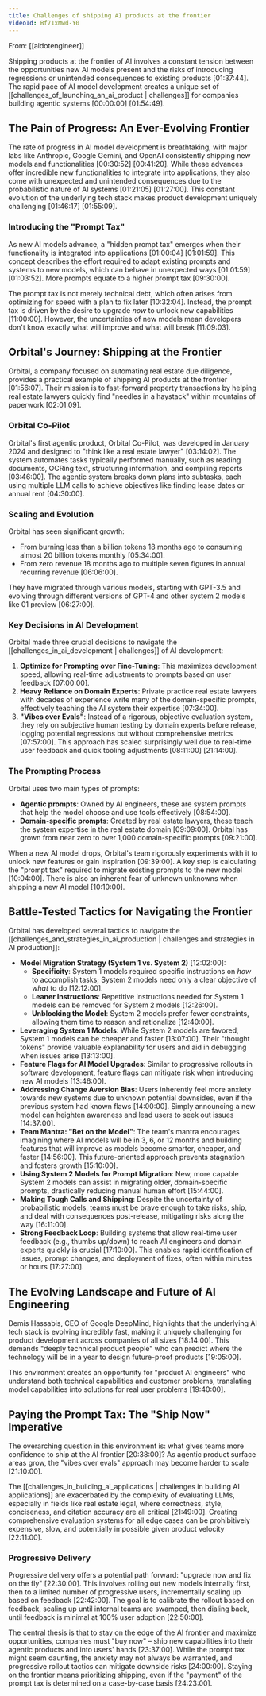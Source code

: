 ```yaml
---
title: Challenges of shipping AI products at the frontier
videoId: Bf71xMwd-Y0
---
```


From: [[aidotengineer]] <br/> 

Shipping products at the frontier of AI involves a constant tension between the opportunities new AI models present and the risks of introducing regressions or unintended consequences to existing products <a class="yt-timestamp" data-t="01:37:44">[01:37:44]</a>. The rapid pace of AI model development creates a unique set of [[challenges_of_launching_an_ai_product | challenges]] for companies building agentic systems <a class="yt-timestamp" data-t="00:00:00">[00:00:00]</a> <a class="yt-timestamp" data-t="01:54:49">[01:54:49]</a>.

## The Pain of Progress: An Ever-Evolving Frontier
The rate of progress in AI model development is breathtaking, with major labs like Anthropic, Google Gemini, and OpenAI consistently shipping new models and functionalities <a class="yt-timestamp" data-t="00:30:52">[00:30:52]</a> <a class="yt-timestamp" data-t="00:41:20">[00:41:20]</a>. While these advances offer incredible new functionalities to integrate into applications, they also come with unexpected and unintended consequences due to the probabilistic nature of AI systems <a class="yt-timestamp" data-t="01:21:05">[01:21:05]</a> <a class="yt-timestamp" data-t="01:27:00">[01:27:00]</a>. This constant evolution of the underlying tech stack makes product development uniquely challenging <a class="yt-timestamp" data-t="01:46:17">[01:46:17]</a> <a class="yt-timestamp" data-t="01:55:09">[01:55:09]</a>.

### Introducing the "Prompt Tax"
As new AI models advance, a "hidden prompt tax" emerges when their functionality is integrated into applications <a class="yt-timestamp" data-t="01:00:04">[01:00:04]</a> <a class="yt-timestamp" data-t="01:01:59">[01:01:59]</a>. This concept describes the effort required to adapt existing prompts and systems to new models, which can behave in unexpected ways <a class="yt-timestamp" data-t="01:01:59">[01:01:59]</a> <a class="yt-timestamp" data-t="01:03:52">[01:03:52]</a>. More prompts equate to a higher prompt tax <a class="yt-timestamp" data-t="09:30:00">[09:30:00]</a>.

The prompt tax is not merely technical debt, which often arises from optimizing for speed with a plan to fix later <a class="yt-timestamp" data-t="10:32:04">[10:32:04]</a>. Instead, the prompt tax is driven by the desire to upgrade *now* to unlock new capabilities <a class="yt-timestamp" data-t="11:00:00">[11:00:00]</a>. However, the uncertainties of new models mean developers don't know exactly what will improve and what will break <a class="yt-timestamp" data-t="11:09:03">[11:09:03]</a>.

## Orbital's Journey: Shipping at the Frontier
Orbital, a company focused on automating real estate due diligence, provides a practical example of shipping AI products at the frontier <a class="yt-timestamp" data-t="01:56:07">[01:56:07]</a>. Their mission is to fast-forward property transactions by helping real estate lawyers quickly find "needles in a haystack" within mountains of paperwork <a class="yt-timestamp" data-t="02:01:09">[02:01:09]</a>.

### Orbital Co-Pilot
Orbital's first agentic product, Orbital Co-Pilot, was developed in January 2024 and designed to "think like a real estate lawyer" <a class="yt-timestamp" data-t="03:14:02">[03:14:02]</a>. The system automates tasks typically performed manually, such as reading documents, OCRing text, structuring information, and compiling reports <a class="yt-timestamp" data-t="03:46:00">[03:46:00]</a>. The agentic system breaks down plans into subtasks, each using multiple LLM calls to achieve objectives like finding lease dates or annual rent <a class="yt-timestamp" data-t="04:30:00">[04:30:00]</a>.

### Scaling and Evolution
Orbital has seen significant growth:
*   From burning less than a billion tokens 18 months ago to consuming almost 20 billion tokens monthly <a class="yt-timestamp" data-t="05:34:00">[05:34:00]</a>.
*   From zero revenue 18 months ago to multiple seven figures in annual recurring revenue <a class="yt-timestamp" data-t="06:06:00">[06:06:00]</a>.

They have migrated through various models, starting with GPT-3.5 and evolving through different versions of GPT-4 and other system 2 models like 01 preview <a class="yt-timestamp" data-t="06:27:00">[06:27:00]</a>.

### Key Decisions in AI Development
Orbital made three crucial decisions to navigate the [[challenges_in_ai_development | challenges]] of AI development:
1.  **Optimize for Prompting over Fine-Tuning**: This maximizes development speed, allowing real-time adjustments to prompts based on user feedback <a class="yt-timestamp" data-t="07:00:00">[07:00:00]</a>.
2.  **Heavy Reliance on Domain Experts**: Private practice real estate lawyers with decades of experience write many of the domain-specific prompts, effectively teaching the AI system their expertise <a class="yt-timestamp" data-t="07:34:00">[07:34:00]</a>.
3.  **"Vibes over Evals"**: Instead of a rigorous, objective evaluation system, they rely on subjective human testing by domain experts before release, logging potential regressions but without comprehensive metrics <a class="yt-timestamp" data-t="07:57:00">[07:57:00]</a>. This approach has scaled surprisingly well due to real-time user feedback and quick tooling adjustments <a class="yt-timestamp" data-t="08:11:00">[08:11:00]</a> <a class="yt-timestamp" data-t="21:14:00">[21:14:00]</a>.

### The Prompting Process
Orbital uses two main types of prompts:
*   **Agentic prompts**: Owned by AI engineers, these are system prompts that help the model choose and use tools effectively <a class="yt-timestamp" data-t="08:54:00">[08:54:00]</a>.
*   **Domain-specific prompts**: Created by real estate lawyers, these teach the system expertise in the real estate domain <a class="yt-timestamp" data-t="09:09:00">[09:09:00]</a>. Orbital has grown from near zero to over 1,000 domain-specific prompts <a class="yt-timestamp" data-t="09:21:00">[09:21:00]</a>.

When a new AI model drops, Orbital's team rigorously experiments with it to unlock new features or gain inspiration <a class="yt-timestamp" data-t="09:39:00">[09:39:00]</a>. A key step is calculating the "prompt tax" required to migrate existing prompts to the new model <a class="yt-timestamp" data-t="10:04:00">[10:04:00]</a>. There is also an inherent fear of unknown unknowns when shipping a new AI model <a class="yt-timestamp" data-t="10:10:00">[10:10:00]</a>.

## Battle-Tested Tactics for Navigating the Frontier
Orbital has developed several tactics to navigate the [[challenges_and_strategies_in_ai_production | challenges and strategies in AI production]]:

*   **Model Migration Strategy (System 1 vs. System 2)** <a class="yt-timestamp" data-t="12:02:00">[12:02:00]</a>:
    *   **Specificity**: System 1 models required specific instructions on *how* to accomplish tasks; System 2 models need only a clear objective of *what* to do <a class="yt-timestamp" data-t="12:12:00">[12:12:00]</a>.
    *   **Leaner Instructions**: Repetitive instructions needed for System 1 models can be removed for System 2 models <a class="yt-timestamp" data-t="12:26:00">[12:26:00]</a>.
    *   **Unblocking the Model**: System 2 models prefer fewer constraints, allowing them time to reason and rationalize <a class="yt-timestamp" data-t="12:40:00">[12:40:00]</a>.
*   **Leveraging System 1 Models**: While System 2 models are favored, System 1 models can be cheaper and faster <a class="yt-timestamp" data-t="13:07:00">[13:07:00]</a>. Their "thought tokens" provide valuable explanability for users and aid in debugging when issues arise <a class="yt-timestamp" data-t="13:13:00">[13:13:00]</a>.
*   **Feature Flags for AI Model Upgrades**: Similar to progressive rollouts in software development, feature flags can mitigate risk when introducing new AI models <a class="yt-timestamp" data-t="13:46:00">[13:46:00]</a>.
*   **Addressing Change Aversion Bias**: Users inherently feel more anxiety towards new systems due to unknown potential downsides, even if the previous system had known flaws <a class="yt-timestamp" data-t="14:00:00">[14:00:00]</a>. Simply announcing a new model can heighten awareness and lead users to seek out issues <a class="yt-timestamp" data-t="14:37:00">[14:37:00]</a>.
*   **Team Mantra: "Bet on the Model"**: The team's mantra encourages imagining where AI models will be in 3, 6, or 12 months and building features that will improve as models become smarter, cheaper, and faster <a class="yt-timestamp" data-t="14:56:00">[14:56:00]</a>. This future-oriented approach prevents stagnation and fosters growth <a class="yt-timestamp" data-t="15:10:00">[15:10:00]</a>.
*   **Using System 2 Models for Prompt Migration**: New, more capable System 2 models can assist in migrating older, domain-specific prompts, drastically reducing manual human effort <a class="yt-timestamp" data-t="15:44:00">[15:44:00]</a>.
*   **Making Tough Calls and Shipping**: Despite the uncertainty of probabilistic models, teams must be brave enough to take risks, ship, and deal with consequences post-release, mitigating risks along the way <a class="yt-timestamp" data-t="16:11:00">[16:11:00]</a>.
*   **Strong Feedback Loop**: Building systems that allow real-time user feedback (e.g., thumbs up/down) to reach AI engineers and domain experts quickly is crucial <a class="yt-timestamp" data-t="17:10:00">[17:10:00]</a>. This enables rapid identification of issues, prompt changes, and deployment of fixes, often within minutes or hours <a class="yt-timestamp" data-t="17:27:00">[17:27:00]</a>.

## The Evolving Landscape and Future of AI Engineering
Demis Hassabis, CEO of Google DeepMind, highlights that the underlying AI tech stack is evolving incredibly fast, making it uniquely challenging for product development across companies of all sizes <a class="yt-timestamp" data-t="18:14:00">[18:14:00]</a>. This demands "deeply technical product people" who can predict where the technology will be in a year to design future-proof products <a class="yt-timestamp" data-t="19:05:00">[19:05:00]</a>.

This environment creates an opportunity for "product AI engineers" who understand both technical capabilities and customer problems, translating model capabilities into solutions for real user problems <a class="yt-timestamp" data-t="19:40:00">[19:40:00]</a>.

## Paying the Prompt Tax: The "Ship Now" Imperative
The overarching question in this environment is: what gives teams more confidence to ship at the AI frontier <a class="yt-timestamp" data-t="20:38:00">[20:38:00]</a>? As agentic product surface areas grow, the "vibes over evals" approach may become harder to scale <a class="yt-timestamp" data-t="21:10:00">[21:10:00]</a>.

The [[challenges_in_building_ai_applications | challenges in building AI applications]] are exacerbated by the complexity of evaluating LLMs, especially in fields like real estate legal, where correctness, style, conciseness, and citation accuracy are all critical <a class="yt-timestamp" data-t="21:49:00">[21:49:00]</a>. Creating comprehensive evaluation systems for all edge cases can be prohibitively expensive, slow, and potentially impossible given product velocity <a class="yt-timestamp" data-t="22:11:00">[22:11:00]</a>.

### Progressive Delivery
Progressive delivery offers a potential path forward: "upgrade now and fix on the fly" <a class="yt-timestamp" data-t="22:30:00">[22:30:00]</a>. This involves rolling out new models internally first, then to a limited number of progressive users, incrementally scaling up based on feedback <a class="yt-timestamp" data-t="22:42:00">[22:42:00]</a>. The goal is to calibrate the rollout based on feedback, scaling up until internal teams are swamped, then dialing back, until feedback is minimal at 100% user adoption <a class="yt-timestamp" data-t="22:50:00">[22:50:00]</a>.

The central thesis is that to stay on the edge of the AI frontier and maximize opportunities, companies must "buy now" – ship new capabilities into their agentic products and into users' hands <a class="yt-timestamp" data-t="23:37:00">[23:37:00]</a>. While the prompt tax might seem daunting, the anxiety may not always be warranted, and progressive rollout tactics can mitigate downside risks <a class="yt-timestamp" data-t="24:00:00">[24:00:00]</a>. Staying on the frontier means prioritizing shipping, even if the "payment" of the prompt tax is determined on a case-by-case basis <a class="yt-timestamp" data-t="24:23:00">[24:23:00]</a>.